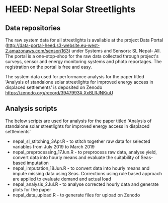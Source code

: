 # HEED: Nepal Solar Streetlights

## Data repositories

The raw system data for all streetlights is available at the project Data Portal (http://data-portal-heed.s3-website.eu-west-2.amazonaws.com/sensor/163) under Systems and Sensors: SL Nepal- All. The portal is a one-stop-shop for the raw data collected through project's surveys, sensor and energy monitoring systems and photo reportages. The registration on the portal is free and easy.

The system data used for performance analysis for the paper titled 'Analysis of standalone solar streetlights for improved energy access in displaced settlements' is deposited on Zenodo https://zenodo.org/record/3947993#.XxBLRJNKiuU

## Analysis scripts

The below scripts are used for analysis for the paper titled 'Analysis of standalone solar streetlights for improved energy access in displaced settlements'

* nepal_sl_stitching_3Apr.R - to stitch together raw data for selected variables from July 2019 to March 2019
* nepal_preprocessing_17Jun.R - to preprocess raw data, analyse yield, convert data into hourly means and evaluate the suitability of Seas-based imputation
* nepal_imputation_18Jun.R - to convert data into hourly means and impute missing data using Seas. Corrections using rule based approach are applied to evaluate demand and actual load
* nepal_analysis_2Jul.R - to analyse corrected hourly data and generate plots for the paper
* nepal_data_upload.R - to generate files for upload on Zenodo